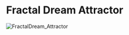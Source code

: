 # Fractal Dream Attractor

![FractalDream_Attractor](https://user-images.githubusercontent.com/36861752/85953261-0eacb580-b9aa-11ea-91ee-9e0e67ab8afa.png)

